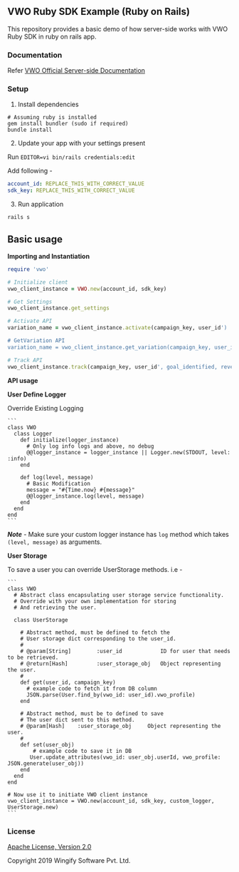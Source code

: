 ## VWO Ruby SDK Example (Ruby on Rails)

This repository provides a basic demo of how server-side works with VWO Ruby SDK in ruby on rails app.


### Documentation

Refer [VWO Official Server-side Documentation](https://developers.vwo.com/reference#server-side-introduction)

### Setup

1. Install dependencies

```
# Assuming ruby is installed
gem install bundler (sudo if required)
bundle install
```

2. Update your app with your settings present

Run `EDITOR=vi bin/rails credentials:edit`

Add following -

```yaml
account_id: REPLACE_THIS_WITH_CORRECT_VALUE
sdk_key: REPLACE_THIS_WITH_CORRECT_VALUE
```

3. Run application

```
rails s
```

## Basic usage

**Importing and Instantiation**

```ruby
require 'vwo'

# Initialize client
vwo_client_instance = VWO.new(account_id, sdk_key)

# Get Settings
vwo_client_instance.get_settings

# Activate API
variation_name = vwo_client_instance.activate(campaign_key, user_id')

# GetVariation API
variation_name = vwo_client_instance.get_variation(campaign_key, user_id')

# Track API
vwo_client_instance.track(campaign_key, user_id', goal_identified, revenue_value)

```

**API usage**

**User Define Logger**


Override Existing Logging

    ```
    class VWO
      class Logger
        def initialize(logger_instance)
          # Only log info logs and above, no debug
          @@logger_instance = logger_instance || Logger.new(STDOUT, level: :info)
        end

        def log(level, message)
          # Basic Modification
          message = "#{Time.now} #{message}"
          @@logger_instance.log(level, message)
        end
      end
    end
    ```

***Note*** - Make sure your custom logger instance has `log` method which takes `(level, message)` as arguments.

**User Storage**

To save a user you can override UserStorage methods. i.e -

    ```
    class VWO
      # Abstract class encapsulating user storage service functionality.
      # Override with your own implementation for storing
      # And retrieving the user.

      class UserStorage

        # Abstract method, must be defined to fetch the
        # User storage dict corresponding to the user_id.
        #
        # @param[String]        :user_id            ID for user that needs to be retrieved.
        # @return[Hash]         :user_storage_obj   Object representing the user.
        #
        def get(user_id, campaign_key)
          # example code to fetch it from DB column
          JSON.parse(User.find_by(vwo_id: user_id).vwo_profile)
        end

        # Abstract method, must be to defined to save
        # The user dict sent to this method.
        # @param[Hash]    :user_storage_obj     Object representing the user.
        #
        def set(user_obj)
            # example code to save it in DB
           User.update_attributes(vwo_id: user_obj.userId, vwo_profile: JSON.generate(user_obj))
        end
      end
    end

    # Now use it to initiate VWO client instance
    vwo_client_instance = VWO.new(account_id, sdk_key, custom_logger, UserStorage.new)
    ```

### License

[Apache License, Version 2.0](https://github.com/wingify/vwo-ruby-sdk-ror-example/blob/master/LICENSE)

Copyright 2019 Wingify Software Pvt. Ltd.
